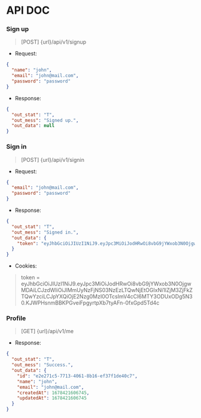 # API DOC

### Sign up
> [POST] {url}/api/v1/signup

- Request:
```json
{
  "name": "john",
  "email": "john@mail.com",
  "password": "password"
}
```

- Response:
```json
{
  "out_stat": "T",
  "out_mess": "Signed up.",
  "out_data": null
}
```


### Sign in
> [POST] {url}/api/v1/signin

- Request:
```json
{
  "email": "john@mail.com",
  "password": "password"
}
```

- Response:
```json
{
  "out_stat": "T",
  "out_mess": "Signed in.",
  "out_data": {
    "token": "eyJhbGciOiJIUzI1NiJ9.eyJpc3MiOiJodHRwOi8vbG9jYWxob3N0OjgwMDAiLCJzdWIiOiJlMmUyNzFjNS03NzEzLTQwNjEtOGIxNi1lZjM3ZjFkZTQwYzciLCJpYXQiOjE2Nzg0MzI0OTcsImV4cCI6MTY3ODUxODg5N30.KJWPHsnmBBKPGveiFpgyrtpXb7tyAFn-0fxGpd5Td4c"
  }
}
```

- Cookies:
> token = eyJhbGciOiJIUzI1NiJ9.eyJpc3MiOiJodHRwOi8vbG9jYWxob3N0OjgwMDAiLCJzdWIiOiJlMmUyNzFjNS03NzEzLTQwNjEtOGIxNi1lZjM3ZjFkZTQwYzciLCJpYXQiOjE2Nzg0MzI0OTcsImV4cCI6MTY3ODUxODg5N30.KJWPHsnmBBKPGveiFpgyrtpXb7tyAFn-0fxGpd5Td4c

### Profile
> [GET] {url}/api/v1/me

- Response:
```json
{
  "out_stat": "T",
  "out_mess": "Success.",
  "out_data": {
    "id": "e2e271c5-7713-4061-8b16-ef37f1de40c7",
    "name": "john",
    "email": "john@mail.com",
    "createdAt": 1678421606745,
    "updatedAt": 1678421606745
  }
}
```